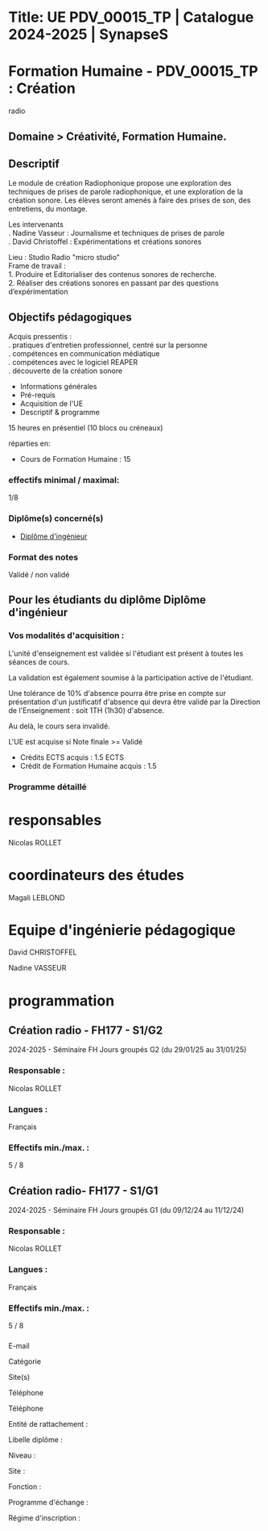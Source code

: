 # Title: UE PDV_00015_TP | Catalogue 2024-2025 | SynapseS

#  [ ](/catalogue/2024-2025) Formation Humaine \- PDV_00015_TP : Création
radio

## Domaine > Créativité, Formation Humaine.

## Descriptif

Le module de création Radiophonique propose une exploration des techniques de
prises de parole radiophonique, et une exploration de la création sonore. Les
élèves seront amenés à faire des prises de son, des entretiens, du montage.  
  
Les intervenants  
. Nadine Vasseur : Journalisme et techniques de prises de parole  
. David Christoffel : Expérimentations et créations sonores  
  
Lieu : Studio Radio "micro studio"  
Frame de travail :  
1\. Produire et Editorialiser des contenus sonores de recherche.  
2\. Réaliser des créations sonores en passant par des questions
d’expérimentation  
  
  

## Objectifs pédagogiques

Acquis pressentis :  
. pratiques d'entretien professionnel, centré sur la personne  
. compétences en communication médiatique  
. compétences avec le logiciel REAPER  
. découverte de la création sonore

  * Informations générales
  * Pré-requis
  * Acquisition de l'UE
  * Descriptif & programme

15 heures en présentiel (10 blocs ou créneaux)

réparties en:

  * Cours de Formation Humaine : 15

### effectifs minimal / maximal:

1/8

### Diplôme(s) concerné(s)

  * [Diplôme d'ingénieur](/catalogue/2024-2025/diplome/4/ING-diplome-d-ingenieur)

### Format des notes

Validé / non validé

## Pour les étudiants du diplôme Diplôme d'ingénieur

### Vos modalités d'acquisition :

L'unité d'enseignement est validée si l'étudiant est présent à toutes les
séances de cours.

La validation est également soumise à la participation active de l'étudiant.

  
Une tolérance de 10% d'absence pourra être prise en compte sur présentation
d'un justificatif d'absence qui devra être validé par la Direction de
l'Enseignement : soit 1TH (1h30) d'absence.

Au delà, le cours sera invalidé.

L'UE est acquise si Note finale >= Validé

  * Crédits ECTS acquis : 1.5 ECTS
  * Crédit de Formation Humaine acquis : 1.5

### Programme détaillé

  
  
  

# responsables

Nicolas ROLLET

# coordinateurs des études

Magali LEBLOND

# Equipe d'ingénierie pédagogique

David CHRISTOFFEL

Nadine VASSEUR

# programmation

## Création radio - FH177 - S1/G2

2024-2025 - Séminaire FH Jours groupés G2 (du 29/01/25 au 31/01/25)

### Responsable :

Nicolas ROLLET

### Langues :

Français

### Effectifs min./max. :

5 / 8

## Création radio- FH177 - S1/G1

2024-2025 - Séminaire FH Jours groupés G1 (du 09/12/24 au 11/12/24)

### Responsable :

Nicolas ROLLET

### Langues :

Français

### Effectifs min./max. :

5 / 8

###

E-mail

Catégorie

Site(s)

Téléphone

Téléphone

Entité de rattachement :

Libelle diplôme :

Niveau :

Site :

Fonction :

Programme d'échange :

Régime d'inscription :

